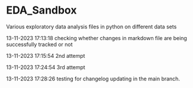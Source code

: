 # EDA_Sandbox
Various exploratory data analysis files in python on different data sets


13-11-2023 17:13:18 checking whether changes in markdown file are being successfully tracked or not 


13-11-2023 17:15:54 2nd attempt

13-11-2023 17:24:54 3rd attempt 



13-11-2023 17:28:26 testing for changelog updating in the main branch.
